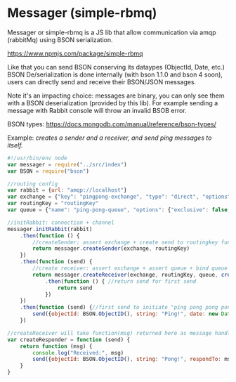 # Messager (simple-rbmq)

Messager or simple-rbmq is a JS lib that allow communication via amqp (rabbitMq) using BSON serialization.

https://www.npmjs.com/package/simple-rbmq

Like that you can send BSON conserving its dataypes (ObjectId, Date, etc.)
BSON De/serialization is done internally (with bson 1.1.0 and bson 4 soon), users can directly send and receive their BSON/JSON messages.

Note it's an impacting choice: messages are binary, you can only see them with a BSON deserialization (provided by this lib). For example sending a message with Rabbit console will throw an invalid BSOB error.

BSON types: https://docs.mongodb.com/manual/reference/bson-types/

Example:
*creates a sender and a receiver, and send ping messages to itself.*

```javascript
#!/usr/bin/env node
var messager = require("../src/index")
var BSON = require("bson")

//routing config
var rabbit = {url: "amqp://localhost"}
var exchange = {"key": "pingpong-exchange", "type": "direct", "options": {"durable": false}}
var routingKey = "routingKey"
var queue = {"name": "ping-pong-queue", "options": {"exclusive": false, "durable": false, "autoDelete": false}}

//initRabbit: connection + channel
messager.initRabbit(rabbit)
    .then(function () {
        //createSender: assert exchange + create send to routingkey function
        return messager.createSender(exchange, routingKey)
    })
    .then(function (send) {
        //create receiver: assert exchange + assert queue + bind queue + handle received messages
        return messager.createReceiver(exchange, routingKey, queue, createResponder(send))
            .then(function () { //return send for first send
                return send
            })
    })
    .then(function (send) {//first send to initiate "ping pong pong pong..." example/
        send({objectId: BSON.ObjectID(), string: "Ping!", date: new Date()})
    })

//createReceiver will take function(msg) returned here as message handler
var createResponder = function (send) {
    return function (msg) {
        console.log("Received:", msg)
        send({objectId: BSON.ObjectID(), string: "Pong!", respondTo: msg})
    }
}
```
